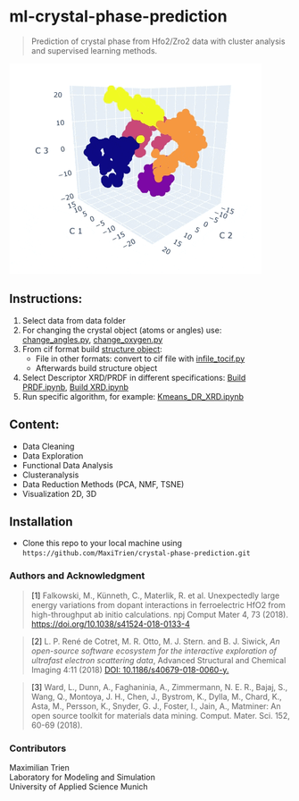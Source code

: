 # ml-crystal-phase-prediction

> Prediction of crystal phase from Hfo2/Zro2 data with cluster analysis and supervised learning methods.

![](docs/recording.gif)

## Instructions: 

1. Select data from data folder
2. For changing the crystal object (atoms or angles) use: [change_angles.py](https://github.com/MaxiTrien/ml-crystal-phase-prediction/blob/master/py_scripts/change_angles.py), [change_oxygen.py](https://github.com/MaxiTrien/ml-crystal-phase-prediction/blob/master/py_scripts/change_oxygen.py)
3. From cif format build [structure object](https://github.com/MaxiTrien/ml-crystal-phase-prediction/blob/master/py_scripts/df_build_descriptorsetup.py):
    - File in other formats: convert to cif file with [infile_tocif.py](https://github.com/MaxiTrien/ml-crystal-phase-prediction/blob/master/py_scripts/infile_tocif.py)
    - Afterwards build structure object
3. Select Descriptor XRD/PRDF in different specifications: [Build PRDF.ipynb](https://github.com/MaxiTrien/ml-crystal-phase-prediction/blob/master/notebooks/unsupervised%20models/PRDF/Build%20PRDF.ipynb), [Build XRD.ipynb](https://github.com/MaxiTrien/ml-crystal-phase-prediction/blob/master/notebooks/unsupervised%20models/XRD-Pattern/Build_XRD.ipynb)
4. Run specific algorithm, for example: [Kmeans_DR_XRD.ipynb](https://github.com/MaxiTrien/ml-crystal-phase-prediction/blob/master/notebooks/unsupervised%20models/XRD-Pattern/Kmeans_DR_XRD.ipynb)

## Content: 
 
 - Data Cleaning
 - Data Exploration
 - Functional Data Analysis
 - Clusteranalysis
 - Data Reduction Methods (PCA, NMF, TSNE)
 - Visualization 2D, 3D
 
 ## Installation
 - Clone this repo to your local machine using `https://github.com/MaxiTrien/crystal-phase-prediction.git`

### Authors and Acknowledgment

><a id="1">[1]</a> Falkowski, M., Künneth, C., Materlik, R. et al. Unexpectedly large energy variations from dopant interactions in ferroelectric HfO2 from high-throughput ab initio calculations. npj Comput Mater 4, 73 (2018). https://doi.org/10.1038/s41524-018-0133-4

><a id="2">[2]</a> L. P. René de Cotret, M. R. Otto, M. J. Stern. and B. J. Siwick, *An open-source software ecosystem for the interactive exploration of ultrafast electron scattering data*, Advanced Structural and Chemical Imaging 4:11 (2018) [DOI: 10.1186/s40679-018-0060-y.](https://ascimaging.springeropen.com/articles/10.1186/s40679-018-0060-y)

><a id="3">[3]</a> Ward, L., Dunn, A., Faghaninia, A., Zimmermann, N. E. R., Bajaj, S., Wang, Q.,
Montoya, J. H., Chen, J., Bystrom, K., Dylla, M., Chard, K., Asta, M., Persson,
K., Snyder, G. J., Foster, I., Jain, A., Matminer: An open source toolkit for
materials data mining. Comput. Mater. Sci. 152, 60-69 (2018).


### Contributors
Maximilian Trien \
Laboratory for Modeling and Simulation \
University of Applied Science Munich 
